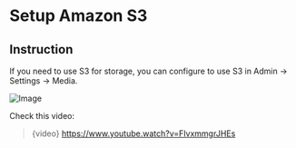 # Setup Amazon S3

## Instruction

If you need to use S3 for storage, you can configure to use S3 in Admin -> Settings -> Media.

![Image](https://live.staticflickr.com/65535/51702131810_6a1ffb1928_b.jpg)

Check this video:

> {video} https://www.youtube.watch?v=FIvxmmgrJHEs
